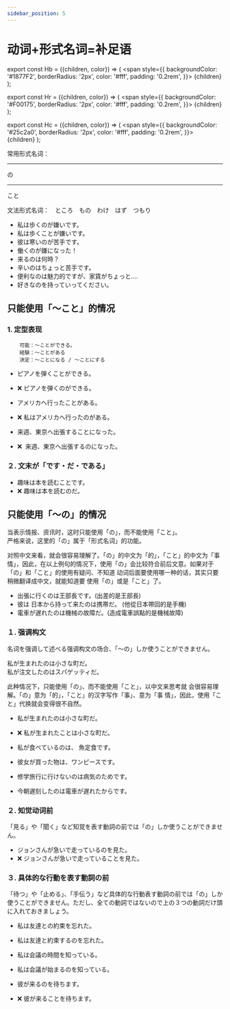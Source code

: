 ```yaml
---
sidebar_position: 5
---
```


# 动词+形式名词=补足语

export const Hb = ({children, color}) => (
  <span
    style={{
      backgroundColor: '#1877F2',
      borderRadius: '2px',
      color: '#fff',
      padding: '0.2rem',
    }}>
    {children}
  </span>
);

export const Hr = ({children, color}) => (
  <span
    style={{
      backgroundColor: '#F00175',
      borderRadius: '2px',
      color: '#fff',
      padding: '0.2rem',
    }}>
    {children}
  </span>
);

export const Hc = ({children, color}) => (
  <span
    style={{
      backgroundColor: '#25c2a0',
      borderRadius: '2px',
      color: '#fff',
      padding: '0.2rem',
    }}>
    {children}
  </span>
);

常用形式名词：　<Hr>の</Hr>　<Hr>こと</Hr>

文法形式名词：　<Hb>ところ</Hb>　<Hb>もの</Hb>　<Hb>わけ</Hb>　<Hb>はず</Hb>　<Hb>つもり</Hb>

- 私は<Hc>歩くの</Hc><Hb>が</Hb>嫌いです。
- 私は<Hc>歩くこと</Hc><Hb>が</Hb>嫌いです。
- 彼は<Hc>寒いの</Hc><Hb>が</Hb>苦手です。
- <Hc>働くの</Hc><Hb>が</Hb>嫌になった！
- <Hc>来るの</Hc><Hb>は</Hb>何時？
- <Hc>辛いの</Hc><Hb>は</Hb>ちょっと苦手です。
- <Hc>便利なの</Hc><Hb>は</Hb>魅力的ですが、家賃がちょっと....
- <Hc>好きなの</Hc><Hb>を</Hb>持っていってください。

## 只能使用「〜こと」的情况

### 1. 定型表现

        可能：〜ことができる。
        経験：〜ことがある
        決定：〜ことになる / 〜ことにする

- ピアノを<Hb>弾くこと</Hb><Hc>ができる</Hc>。
- ❌ ピアノを<Hb>弾く</Hb><Hc>のができる</Hc>。


- アメリカへ<Hb>行った</Hb><Hc>ことがある</Hc>。
- ❌ 私はアメリカへ<Hb>行った</Hb><Hc>のがある</Hc>。


- 来週、東京へ<Hb>出張する</Hb><Hc>ことになった</Hc>。
- ❌  来週、東京へ<Hb>出張する</Hb><Hc>のになった</Hc>。

### ２. 文末が「です・だ・である」

- 趣味は本を<Hc>読むこと</Hc>です。
- ❌ 趣味は本を<Hc>読むの</Hc>だ。

## 只能使用「〜の」的情况

当表示<Hb>情报</Hb>、<Hb>资讯</Hb>时，这时只能使用「の」，而不能使用「こと」。<br/>
严格来说，这里的「の」属于「形式名词」的功能。<br/>

对照中文来看，就会很容易理解了。「の」的中文为「的」，「こと」的中文为「事情」，因此，在以上例句的情况下，使用「の」会比较符合前后文意。如果对于「の」和「こと」的使用有疑问、不知道 动词后面要使用哪一种的话，其实只要稍微翻译成中文，就能知道要 使用「の」或是「こと」了。


- <Hc>出張に行くの</Hc><Hb>は</Hb>王部長です。(出差的是王部長)
- 彼は <Hc>日本から持って来たの</Hc><Hb>は</Hb>携帯だ。 (他從日本帶回的是手機)
- <Hc>電車が遅れたの</Hc><Hb>は</Hb>機械の故障だ。(造成電車誤點的是機械故障)

### １. 强调构文


名词を强调して述べる强调构文の场合、「～の」しか使うことができません。

<Hc>私が生まれたの</Hc><Hb>は</Hb>小さな町だ。<br/>
<Hc>私が注文したの</Hc><Hb>は</Hb>スパゲッティだ。<br/>


此种情况下，只能使用「の」、而不能使用「こと」，以中文来思考就 会很容易理解。「の」意为「的」，「こと」的汉字写作「事」、意为「事 情」，因此，使用「こと」代换就会变得很不自然。


- <Hc>私が生まれたの</Hc><Hb>は</Hb>小さな町だ。
- ❌ <Hc>私が生まれたこと</Hc><Hb>は</Hb>小さな町だ。

- <Hc>私が食べているの</Hc><Hb>は</Hb>、 魚定食です。
- <Hc>彼女が買った物</Hc><Hb>は</Hb>、ワンピースです。
- <Hc>修学旅行に行けないの</Hc><Hb>は</Hb>病気のためです。
- <Hc>今朝遅刻したの</Hc><Hb>は</Hb>電車が遅れたからです。

### ２. 知觉动词前

「見る」や「聞く」など知覚を表す動詞の前では「の」しか使うことができません。

- <Hc>ジョンさんが急いで走っているの</Hc><Hb>を</Hb>見た。
- ❌ <Hc>ジョンさんが急いで走っていること</Hc><Hb>を</Hb>見た。

### ３. 具体的な行動を表す動詞の前

「待つ」や「止める」、「手伝う」など具体的な行動表す動詞の前では「の」しか使うことができません。ただし、全ての動詞ではないので上の３つの動詞だけ頭に入れておきましょう。


- 私は友達との約束<Hb>を</Hb>忘れた。
- 私は<Hc>友達と約束するの</Hc><Hb>を</Hb>忘れた。


- 私は会議の時間<Hb>を</Hb>知っている。
- 私は<Hc>会議が始まるの</Hc><Hb>を</Hb>知っている。


- <Hc>彼が来るの</Hc>を待ちます。
- ❌ <Hc>彼が来ること</Hc>を待ちます。